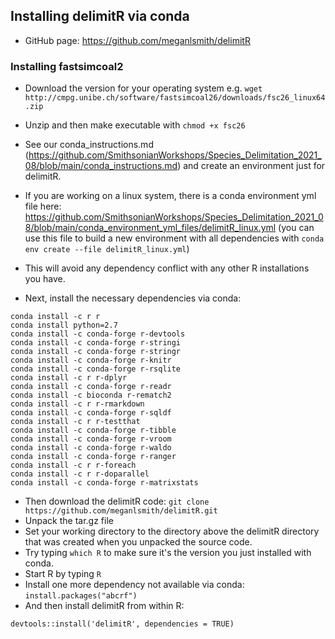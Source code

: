 ## Installing delimitR via conda
* GitHub page: https://github.com/meganlsmith/delimitR

### Installing fastsimcoal2
* Download the version for your operating system e.g.
 `wget http://cmpg.unibe.ch/software/fastsimcoal26/downloads/fsc26_linux64.zip`

* Unzip and then make executable with `chmod +x fsc26`
  
* See our conda_instructions.md (https://github.com/SmithsonianWorkshops/Species_Delimitation_2021_08/blob/main/conda_instructions.md) and create an environment just for delimitR.
* If you are working on a linux system, there is a conda environment yml file here: https://github.com/SmithsonianWorkshops/Species_Delimitation_2021_08/blob/main/conda_environment_yml_files/delimitR_linux.yml (you can use this file to build a new environment with all dependencies with `conda env create --file delimitR_linux.yml`)
* This will avoid any dependency conflict with any other R installations you have.
* Next, install the necessary dependencies via conda:
```
conda install -c r r 
conda install python=2.7
conda install -c conda-forge r-devtools
conda install -c conda-forge r-stringi
conda install -c conda-forge r-stringr
conda install -c conda-forge r-knitr
conda install -c conda-forge r-rsqlite
conda install -c r r-dplyr
conda install -c conda-forge r-readr
conda install -c bioconda r-rematch2
conda install -c r r-rmarkdown
conda install -c conda-forge r-sqldf
conda install -c r r-testthat
conda install -c conda-forge r-tibble
conda install -c conda-forge r-vroom
conda install -c conda-forge r-waldo
conda install -c conda-forge r-ranger
conda install -c r r-foreach
conda install -c r r-doparallel
conda install -c conda-forge r-matrixstats

```
* Then download the delimitR code:
`git clone https://github.com/meganlsmith/delimitR.git`
* Unpack the tar.gz file
* Set your working directory to the directory above the delimitR directory that was created when you unpacked the source code.
* Try typing `which R` to make sure it's the version you just installed with conda.
* Start R by typing `R`
* Install one more dependency not available via conda: `install.packages("abcrf")`
* And then install delimitR from within R:
```
devtools::install('delimitR', dependencies = TRUE)
```
